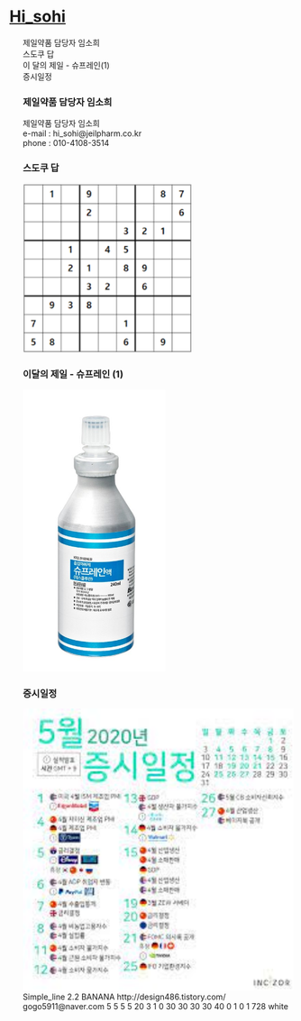 <html>

<head>
  <title>HTML - HiSohi</title>
  <meta charset="utf-8">
  <meta name="viewport" content="width=device-width, initial-scale=1.0">
</head>
  </html>
<body>
<h1><a href="index.html">Hi_sohi</a></h1>
<ol>
  제일약품 담당자 임소희<BR>
  스도쿠 답<BR>
  이 달의 제일 - 슈프레인(1)<BR>
  증시일정 <BR>


<h3>제일약품 담당자 임소희</h3>
제일약품 담당자 임소희 <BR>
e-mail : hi_sohi@jeilpharm.co.kr <BR>
phone : 010-4108-3514
</body>
</html>

<h3>스도쿠 답</h3>
<html>
<body>
  <img src="다운로드.png" height="300" alt="스도쿠 답" title="스도쿠 답">
</body>
</html>

<h3>이달의 제일 - 슈프레인 (1)</h3>
<html>
<body>
  <img src="그림1.jpg" height="500" alt="슈프레인" title="슈프레인">
</body>
</html>

<h3>증시일정</h3>
<html>
<body>
  <img src="증시일정.jpg" height="500" alt="증시일정" title="증시일정">
</body>
</html>
  
  
  <?xml version="1.0" encoding="utf-8"?>
<skin>
	<information>
		<name>Simple_line</name>
		<version>2.2</version>
		<description><![CDATA[바나나의 Simple_line Tistory 스킨입니다.최대한 Simple하게 만들기 위해 노력했습니다.]]></description>
		<license><![CDATA[Created by BANANA / 2.2ver / 수정 후 배포, 재배포를 엄격히 금지합니다. ]]></license>
	</information>
	<author>
		<name>BANANA</name>
		<homepage>http://design486.tistory.com/</homepage>
		<email>gogo5911@naver.com</email>
	</author>
	<default>
		<recentEntries>5</recentEntries>
		<recentComments>5</recentComments>
		<recentTrackbacks>5</recentTrackbacks>
		<itemsOnGuestbook>5</itemsOnGuestbook>
		<tagsInCloud>20</tagsInCloud>
		<sortInCloud>3</sortInCloud>
		<expandComment>1</expandComment>
		<expandTrackback>0</expandTrackback>
		<lengthOfRecentNotice>30</lengthOfRecentNotice>
		<lengthOfRecentEntry>30</lengthOfRecentEntry>
		<lengthOfRecentComment>30</lengthOfRecentComment>
		<lengthOfRecentTrackback>30</lengthOfRecentTrackback>
		<lengthOfLink>40</lengthOfLink>
		<commentMessage>
			<none>0</none>
			<single>1</single>
		</commentMessage>
		<trackbackMessage>
			<none>0</none>
			<single>1</single>
		</trackbackMessage>
		<contentWidth>728</contentWidth>
		<toolbar>white</toolbar>
	</default>
</skin>

